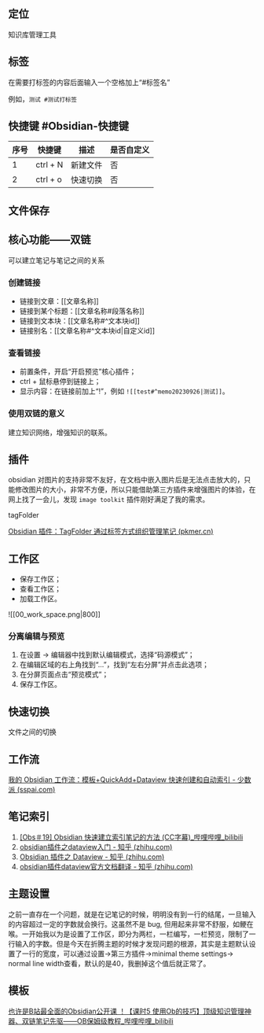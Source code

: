 ## 定位

知识库管理工具

## 标签

在需要打标签的内容后面输入一个空格加上“#标签名”

例如，`测试 #测试打标签`

## 快捷键 #Obsidian-快捷键

|序号|快捷键|描述|是否自定义|
|----|----|----|----|
|1|ctrl + N|新建文件|否|
|2|ctrl + o|快速切换|否|

## 文件保存

## 核心功能——双链

可以建立笔记与笔记之间的关系

### 创建链接

- 链接到文章：\[\[文章名称\]\]
- 链接到某个标题：\[\[文章名称#段落名称\]\]
- 链接到文本块：\[\[文章名称#^文本块id\]\]
- 链接别名：\[\[文章名称#^文本块id|自定义id\]\]

### 查看链接

- 前置条件，开启“开启预览”核心插件；
- ctrl + 鼠标悬停到链接上；
- 显示内容：在链接前加上“!”，例如 `![[test#^memo20230926|测试]]`。

### 使用双链的意义

建立知识网络，增强知识的联系。

## 插件

obsidian 对图片的支持非常不友好，在文档中嵌入图片后是无法点击放大的，只能修改图片的大小，非常不方便，所以只能借助第三方插件来增强图片的体验，在网上找了一会儿，发现 `image toolkit` 插件刚好满足了我的需求。

tagFolder

[Obsidian 插件：TagFolder 通过标签方式组织管理笔记 (pkmer.cn)](https://pkmer.cn/Pkmer-Docs/10-obsidian/obsidian%E7%A4%BE%E5%8C%BA%E6%8F%92%E4%BB%B6/obsidian-tagfolder/)

## 工作区

- 保存工作区；
- 查看工作区；
- 加载工作区。

![[00_work_space.png|800]]

### 分离编辑与预览

1. 在设置 -> 编辑器中找到默认编辑模式，选择“码源模式”；
2. 在编辑区域的右上角找到“...”，找到“左右分屏”并点击此选项；
3. 在分屏页面点击“预览模式”；
4. 保存工作区。

## 快速切换

文件之间的切换

## 工作流

[我的 Obsidian 工作流：模板+QuickAdd+Dataview 快速创建和自动索引 - 少数派 (sspai.com)](https://sspai.com/post/68350)

## 笔记索引
1. [[Obs＃19] Obsidian 快速建立索引笔记的方法 (CC字幕)_哔哩哔哩_bilibili](https://www.bilibili.com/video/BV1Kb4y117Ux/?vd_source=081641abeed94aff322f0473e2c1773d)
2. [obsidian插件之dataview入门 - 知乎 (zhihu.com)](https://zhuanlan.zhihu.com/p/409253101)
3. [Obsidian 插件之 Dataview - 知乎 (zhihu.com)](https://zhuanlan.zhihu.com/p/373623264)
4. [obsidian插件dataview官方文档翻译 - 知乎 (zhihu.com)](https://zhuanlan.zhihu.com/p/393550306)

## 主题设置

之前一直存在一个问题，就是在记笔记的时候，明明没有到一行的结尾，一旦输入的内容超过一定的字数就会换行。这虽然不是 bug, 但用起来非常不舒服，如鲠在喉。一开始我以为是设置了工作区，即分为两栏，一栏编写，一栏预览，限制了一行输入的字数。但是今天在折腾主题的时候才发现问题的根源，其实是主题默认设置了一行的宽度，可以通过设置->第三方插件->minimal theme settings-> normal line width查看，默认的是40，我删掉这个值后就正常了。

## 模板

[也许是B站最全面的Obsidian公开课 ！【课时5 使用Ob的技巧】顶级知识管理神器、双链笔记先驱——OB保姆级教程_哔哩哔哩_bilibili](https://www.bilibili.com/video/BV1MF411W7eD/?spm_id_from=333.788&vd_source=081641abeed94aff322f0473e2c1773d)